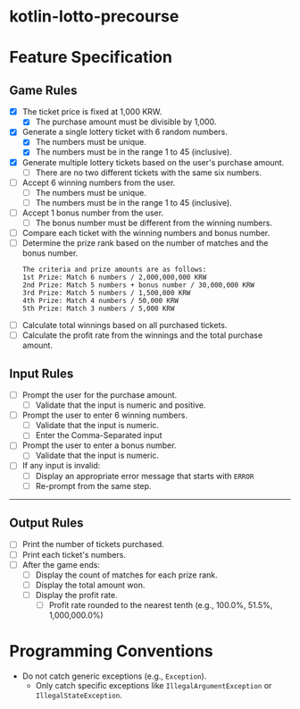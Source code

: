 # kotlin-lotto-precourse

# Feature Specification

## Game Rules

- [x] The ticket price is fixed at 1,000 KRW.
    - [x] The purchase amount must be divisible by 1,000.
- [x] Generate a single lottery ticket with 6 random numbers.
    - [x] The numbers must be unique.
    - [x] The numbers must be in the range 1 to 45 (inclusive).
- [x] Generate multiple lottery tickets based on the user's purchase amount.
    - [ ] There are no two different tickets with the same six numbers.
- [ ] Accept 6 winning numbers from the user.
    - [ ] The numbers must be unique.
    - [ ] The numbers must be in the range 1 to 45 (inclusive).
- [ ] Accept 1 bonus number from the user.
    - [ ] The bonus number must be different from the winning numbers.
- [ ] Compare each ticket with the winning numbers and bonus number.
- [ ] Determine the prize rank based on the number of matches and the bonus number.
    ```
    The criteria and prize amounts are as follows:
    1st Prize: Match 6 numbers / 2,000,000,000 KRW
    2nd Prize: Match 5 numbers + bonus number / 30,000,000 KRW
    3rd Prize: Match 5 numbers / 1,500,000 KRW
    4th Prize: Match 4 numbers / 50,000 KRW
    5th Prize: Match 3 numbers / 5,000 KRW
    ```
- [ ] Calculate total winnings based on all purchased tickets.
- [ ] Calculate the profit rate from the winnings and the total purchase amount.

## Input Rules

- [ ] Prompt the user for the purchase amount.
    - [ ] Validate that the input is numeric and positive.
- [ ] Prompt the user to enter 6 winning numbers.
    - [ ] Validate that the input is numeric.
    - [ ] Enter the Comma-Separated input
- [ ] Prompt the user to enter a bonus number.
    - [ ] Validate that the input is numeric.
- [ ] If any input is invalid:
    - [ ] Display an appropriate error message that starts with `ERROR`
    - [ ] Re-prompt from the same step.

---

## Output Rules

- [ ] Print the number of tickets purchased.
- [ ] Print each ticket's numbers.
- [ ] After the game ends:
    - [ ] Display the count of matches for each prize rank.
    - [ ] Display the total amount won.
    - [ ] Display the profit rate.
        - [ ] Profit rate rounded to the nearest tenth (e.g., 100.0%, 51.5%, 1,000,000.0%)

# Programming Conventions

- Do not catch generic exceptions (e.g., `Exception`).
    - Only catch specific exceptions like `IllegalArgumentException` or `IllegalStateException`.
